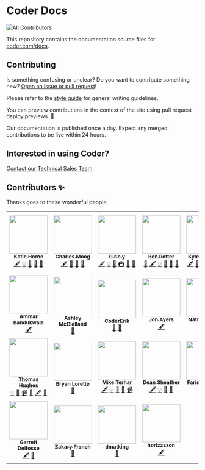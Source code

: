 <!-- markdownlint-disable MD041 -->

# Coder Docs

<!-- ALL-CONTRIBUTORS-BADGE:START - Do not remove or modify this section -->
[![All Contributors](https://img.shields.io/badge/all_contributors-25-orange.svg?style=flat-square)](#contributors-)
<!-- ALL-CONTRIBUTORS-BADGE:END -->

This repository contains the documentation source files for
[coder.com/docs](https://coder.com/docs).

## Contributing

Is something confusing or unclear? Do you want to contribute something new?
[Open an issue or pull request](https://github.com/cdr/docs/issues/new)!

Please refer to the [style guide](https://github.com/cdr/styleguide) for general
writing guidelines.

You can preview contributions in the context of the site using pull request
deploy previews. :rocket:

Our documentation is published once a day. Expect any merged contributions to be
live within 24 hours.

## Interested in using Coder?

[Contact our Technical Sales Team](https://coder.com/contact).

## Contributors ✨

Thanks goes to these wonderful people:

<!-- ALL-CONTRIBUTORS-LIST:START - Do not remove or modify this section -->
<!-- prettier-ignore-start -->
<!-- markdownlint-disable -->
<table>
  <tr>
    <td align="center"><a href="https://github.com/khorne3"><img src="https://avatars.githubusercontent.com/u/16521651?v=4?s=100" width="100px;" alt=""/><br /><sub><b>Katie Horne</b></sub></a><br /><a href="#content-khorne3" title="Content">🖋</a> <a href="#example-khorne3" title="Examples">💡</a> <a href="#ideas-khorne3" title="Ideas, Planning, & Feedback">🤔</a> <a href="#maintenance-khorne3" title="Maintenance">🚧</a> <a href="https://github.com/cdr/docs/pulls?q=is%3Apr+reviewed-by%3Akhorne3" title="Reviewed Pull Requests">👀</a></td>
    <td align="center"><a href="https://cmoog.io/"><img src="https://avatars.githubusercontent.com/u/7585078?v=4?s=100" width="100px;" alt=""/><br /><sub><b>Charles Moog</b></sub></a><br /><a href="#content-cmoog" title="Content">🖋</a> <a href="#ideas-cmoog" title="Ideas, Planning, & Feedback">🤔</a> <a href="#maintenance-cmoog" title="Maintenance">🚧</a> <a href="https://github.com/cdr/docs/pulls?q=is%3Apr+reviewed-by%3Acmoog" title="Reviewed Pull Requests">👀</a></td>
    <td align="center"><a href="https://vapurrmaid.ca/"><img src="https://avatars.githubusercontent.com/u/11184711?v=4?s=100" width="100px;" alt=""/><br /><sub><b>G r e y</b></sub></a><br /><a href="#content-vapurrmaid" title="Content">🖋</a> <a href="#example-vapurrmaid" title="Examples">💡</a> <a href="#ideas-vapurrmaid" title="Ideas, Planning, & Feedback">🤔</a> <a href="#infra-vapurrmaid" title="Infrastructure (Hosting, Build-Tools, etc)">🚇</a> <a href="#maintenance-vapurrmaid" title="Maintenance">🚧</a> <a href="https://github.com/cdr/docs/pulls?q=is%3Apr+reviewed-by%3Avapurrmaid" title="Reviewed Pull Requests">👀</a></td>
    <td align="center"><a href="https://bpmct.net/"><img src="https://avatars.githubusercontent.com/u/22407953?v=4?s=100" width="100px;" alt=""/><br /><sub><b>Ben Potter</b></sub></a><br /><a href="#blog-bpmct" title="Blogposts">📝</a> <a href="#content-bpmct" title="Content">🖋</a> <a href="#example-bpmct" title="Examples">💡</a> <a href="#ideas-bpmct" title="Ideas, Planning, & Feedback">🤔</a> <a href="#maintenance-bpmct" title="Maintenance">🚧</a> <a href="https://github.com/cdr/docs/pulls?q=is%3Apr+reviewed-by%3Abpmct" title="Reviewed Pull Requests">👀</a></td>
    <td align="center"><a href="https://carberry.com/"><img src="https://avatars.githubusercontent.com/u/7122116?v=4?s=100" width="100px;" alt=""/><br /><sub><b>Kyle Carberry</b></sub></a><br /><a href="#content-kylecarbs" title="Content">🖋</a> <a href="#design-kylecarbs" title="Design">🎨</a> <a href="#ideas-kylecarbs" title="Ideas, Planning, & Feedback">🤔</a> <a href="#infra-kylecarbs" title="Infrastructure (Hosting, Build-Tools, etc)">🚇</a> <a href="#maintenance-kylecarbs" title="Maintenance">🚧</a> <a href="https://github.com/cdr/docs/pulls?q=is%3Apr+reviewed-by%3Akylecarbs" title="Reviewed Pull Requests">👀</a></td>
    <td align="center"><a href="https://colin.vc/"><img src="https://avatars.githubusercontent.com/u/6332295?v=4?s=100" width="100px;" alt=""/><br /><sub><b>Colin Adler</b></sub></a><br /><a href="#content-coadler" title="Content">🖋</a></td>
    <td align="center"><a href="https://github.com/fioan89"><img src="https://avatars.githubusercontent.com/u/1479167?v=4?s=100" width="100px;" alt=""/><br /><sub><b>Faur Ioan-Aurel</b></sub></a><br /><a href="#content-fioan89" title="Content">🖋</a></td>
  </tr>
  <tr>
    <td align="center"><a href="https://ammar.io/"><img src="https://avatars.githubusercontent.com/u/7416144?v=4?s=100" width="100px;" alt=""/><br /><sub><b>Ammar Bandukwala</b></sub></a><br /><a href="#content-ammario" title="Content">🖋</a></td>
    <td align="center"><a href="https://github.com/ashumz"><img src="https://avatars.githubusercontent.com/u/100216?v=4?s=100" width="100px;" alt=""/><br /><sub><b>Ashley McClelland</b></sub></a><br /><a href="https://github.com/cdr/docs/commits?author=ashumz" title="Documentation">📖</a></td>
    <td align="center"><a href="https://github.com/CoderErik"><img src="https://avatars.githubusercontent.com/u/67160019?v=4?s=100" width="100px;" alt=""/><br /><sub><b>CoderErik</b></sub></a><br /><a href="#blog-CoderErik" title="Blogposts">📝</a> <a href="https://github.com/cdr/docs/issues?q=author%3ACoderErik" title="Bug reports">🐛</a></td>
    <td align="center"><a href="https://github.com/sreya"><img src="https://avatars.githubusercontent.com/u/4856196?v=4?s=100" width="100px;" alt=""/><br /><sub><b>Jon Ayers</b></sub></a><br /><a href="#content-sreya" title="Content">🖋</a></td>
    <td align="center"><a href="https://github.com/nathanpotter"><img src="https://avatars.githubusercontent.com/u/12649493?v=4?s=100" width="100px;" alt=""/><br /><sub><b>Nathan Potter</b></sub></a><br /><a href="#content-nathanpotter" title="Content">🖋</a></td>
    <td align="center"><a href="https://github.com/sestegra"><img src="https://avatars.githubusercontent.com/u/109060?v=4?s=100" width="100px;" alt=""/><br /><sub><b>Stéphane Este-Gracias</b></sub></a><br /><a href="https://github.com/cdr/docs/issues?q=author%3Asestegra" title="Bug reports">🐛</a></td>
    <td align="center"><a href="https://ericpaulsen.io"><img src="https://avatars.githubusercontent.com/u/9683576?v=4?s=100" width="100px;" alt=""/><br /><sub><b>Eric Paulsen</b></sub></a><br /><a href="https://github.com/cdr/docs/issues?q=author%3Aericpaulsen" title="Bug reports">🐛</a> <a href="#content-ericpaulsen" title="Content">🖋</a> <a href="#example-ericpaulsen" title="Examples">💡</a> <a href="#ideas-ericpaulsen" title="Ideas, Planning, & Feedback">🤔</a> <a href="#maintenance-ericpaulsen" title="Maintenance">🚧</a></td>
  </tr>
  <tr>
    <td align="center"><a href="https://iamhughes.com/"><img src="https://avatars.githubusercontent.com/u/2894107?v=4?s=100" width="100px;" alt=""/><br /><sub><b>Thomas Hughes</b></sub></a><br /><a href="#example-IAmHughes" title="Examples">💡</a> <a href="#maintenance-IAmHughes" title="Maintenance">🚧</a> <a href="#video-IAmHughes" title="Videos">📹</a> <a href="https://github.com/cdr/docs/issues?q=author%3AIAmHughes" title="Bug reports">🐛</a> <a href="#content-IAmHughes" title="Content">🖋</a> <a href="#ideas-IAmHughes" title="Ideas, Planning, & Feedback">🤔</a></td>
    <td align="center"><a href="https://www.linkedin.com/in/blorette/"><img src="https://avatars.githubusercontent.com/u/67381492?v=4?s=100" width="100px;" alt=""/><br /><sub><b>Bryan Lorette</b></sub></a><br /><a href="https://github.com/cdr/docs/issues?q=author%3Abalorette" title="Bug reports">🐛</a></td>
    <td align="center"><a href="https://brownfield.dev/"><img src="https://avatars.githubusercontent.com/u/938684?v=4?s=100" width="100px;" alt=""/><br /><sub><b>Mike Terhar</b></sub></a><br /><a href="#content-mterhar" title="Content">🖋</a> <a href="#example-mterhar" title="Examples">💡</a> <a href="#ideas-mterhar" title="Ideas, Planning, & Feedback">🤔</a> <a href="#maintenance-mterhar" title="Maintenance">🚧</a> <a href="#video-mterhar" title="Videos">📹</a></td>
    <td align="center"><a href="https://github.com/deansheather"><img src="https://avatars.githubusercontent.com/u/11241812?v=4?s=100" width="100px;" alt=""/><br /><sub><b>Dean Sheather</b></sub></a><br /><a href="#content-deansheather" title="Content">🖋</a> <a href="#example-deansheather" title="Examples">💡</a> <a href="#maintenance-deansheather" title="Maintenance">🚧</a> <a href="https://github.com/cdr/docs/pulls?q=is%3Apr+reviewed-by%3Adeansheather" title="Reviewed Pull Requests">👀</a></td>
    <td align="center"><a href="https://github.com/fuskovic"><img src="https://avatars.githubusercontent.com/u/34631293?v=4?s=100" width="100px;" alt=""/><br /><sub><b>Faris Huskovic</b></sub></a><br /><a href="#content-fuskovic" title="Content">🖋</a> <a href="#example-fuskovic" title="Examples">💡</a></td>
    <td align="center"><a href="https://github.com/jawnsy"><img src="https://avatars.githubusercontent.com/u/52710?v=4?s=100" width="100px;" alt=""/><br /><sub><b>Jonathan Yu</b></sub></a><br /><a href="#content-jawnsy" title="Content">🖋</a> <a href="#example-jawnsy" title="Examples">💡</a> <a href="#ideas-jawnsy" title="Ideas, Planning, & Feedback">🤔</a> <a href="#infra-jawnsy" title="Infrastructure (Hosting, Build-Tools, etc)">🚇</a> <a href="#maintenance-jawnsy" title="Maintenance">🚧</a> <a href="https://github.com/cdr/docs/pulls?q=is%3Apr+reviewed-by%3Ajawnsy" title="Reviewed Pull Requests">👀</a></td>
    <td align="center"><a href="https://github.com/sloanesturz"><img src="https://avatars.githubusercontent.com/u/3239962?v=4?s=100" width="100px;" alt=""/><br /><sub><b>Sloane Sturzenegger</b></sub></a><br /><a href="https://github.com/cdr/docs/issues?q=author%3Asloanesturz" title="Bug reports">🐛</a></td>
  </tr>
  <tr>
    <td align="center"><a href="https://github.com/f0ssel"><img src="https://avatars.githubusercontent.com/u/19379394?v=4?s=100" width="100px;" alt=""/><br /><sub><b>Garrett Delfosse</b></sub></a><br /><a href="#content-f0ssel" title="Content">🖋</a> <a href="#maintenance-f0ssel" title="Maintenance">🚧</a></td>
    <td align="center"><a href="http://about.me/radruler"><img src="https://avatars.githubusercontent.com/u/492821?v=4?s=100" width="100px;" alt=""/><br /><sub><b>Zakary French</b></sub></a><br /><a href="https://github.com/cdr/docs/issues?q=author%3ARadruler" title="Bug reports">🐛</a></td>
    <td align="center"><a href="https://github.com/dmatking"><img src="https://avatars.githubusercontent.com/u/42384667?v=4?s=100" width="100px;" alt=""/><br /><sub><b>dmatking</b></sub></a><br /><a href="https://github.com/cdr/docs/issues?q=author%3Admatking" title="Bug reports">🐛</a></td>
    <td align="center"><a href="https://github.com/horizzzzon"><img src="https://avatars.githubusercontent.com/u/89654740?v=4?s=100" width="100px;" alt=""/><br /><sub><b>horizzzzon</b></sub></a><br /><a href="#content-horizzzzon" title="Content">🖋</a></td>
  </tr>
</table>

<!-- markdownlint-restore -->
<!-- prettier-ignore-end -->

<!-- ALL-CONTRIBUTORS-LIST:END -->
